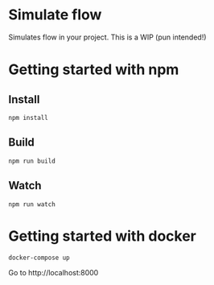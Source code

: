 # Simulate flow

Simulates flow in your project.
This is a WIP (pun intended!)

# Getting started with npm

## Install

```
npm install
```

## Build

```
npm run build
```

## Watch

```
npm run watch
```

# Getting started with docker

```
docker-compose up
```

Go to http://localhost:8000